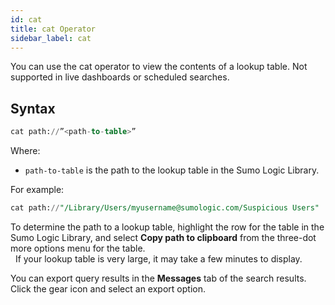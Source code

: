 ```yaml
---
id: cat
title: cat Operator
sidebar_label: cat
---
```




You can use the cat operator to view the contents of a lookup table. Not supported in live dashboards or scheduled searches.

## Syntax

```sql
cat path://”<path-to-table>”
```

Where:

* `path-to-table` is the path to the lookup table in the Sumo Logic Library.

For example: 

```sql
cat path://"/Library/Users/myusername@sumologic.com/Suspicious Users"
```

To determine the path to a lookup table, highlight the row for the table in the Sumo Logic Library, and select **Copy path to clipboard** from the three-dot more options menu for the table.   
 
If your lookup table is very large, it may take a few minutes to display.

You can export query results in the **Messages** tab of the search results. Click the gear icon and select an export option.
